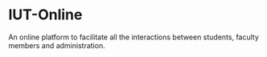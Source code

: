 # IUT-Online
An online platform to facilitate all the interactions between students, faculty members and administration.
